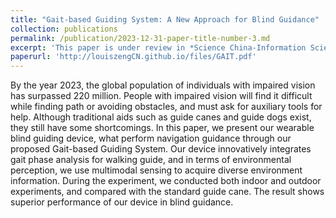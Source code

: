```yaml
---
title: "Gait-based Guiding System: A New Approach for Blind Guidance"
collection: publications
permalink: /publication/2023-12-31-paper-title-number-3.md
excerpt: 'This paper is under review in *Science China-Information Sciences*'
paperurl: 'http://louiszengCN.github.io/files/GAIT.pdf'
---
```


By the year 2023, the global population of individuals with impaired vision has surpassed 220 million. 
People with impaired vision will find it difficult while finding path or avoiding obstacles, and must ask 
for auxiliary tools for help. Although traditional aids such as guide canes and guide dogs exist, they still 
have some shortcomings. In this paper, we present our wearable blind guiding device, what perform 
navigation guidance through our proposed Gait-based Guiding System. Our device innovatively 
integrates gait phase analysis for walking guide, and in terms of environmental perception, we use 
multimodal sensing to acquire diverse environment information. During the experiment, we conducted 
both indoor and outdoor experiments, and compared with the standard guide cane. The result shows 
superior performance of our device in blind guidance.
